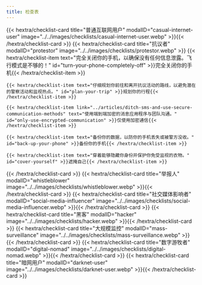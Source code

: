 ```yaml
---
title: 检查表
---
```

<div class="checklist-grid">
{{< hextra/checklist-card title="普通互联网用户" modalID="casual-internet-user" image="../../images/checklists/casual-internet-user.webp" >}}{{< /hextra/checklist-card >}}
{{< hextra/checklist-card title="抗议者" modalID="protestor" image="../../images/checklists/protestor.webp" >}}
    {{< hextra/checklist-item text="完全关闭你的手机，以确保没有任何信息泄露。飞行模式是不够的！" id="turn-your-phone-completely-off" >}}完全关闭你的手机{{< /hextra/checklist-item >}}

    {{< hextra/checklist-item text="仔细规划你前往和离开抗议活动的路线，以避免潜在的警察活动和监视热点。" id="plan-your-trip" >}}规划你的行程{{< /hextra/checklist-item >}}
    
    {{< hextra/checklist-item link="../articles/ditch-sms-and-use-secure-communication-methods" text="使用端到端加密的消息应用程序与团队沟通。" id="only-use-encrypted-communication" >}}仅使用加密通信{{< /hextra/checklist-item >}}

    {{< hextra/checklist-item text="备份你的数据，以防你的手机丢失或被警方没收。" id="back-up-your-phone" >}}备份你的手机{{< /hextra/checklist-item >}}

    {{< hextra/checklist-item text="穿着能够隐藏你身份并保护你免受监视的衣物。" id="cover-yourself" >}}遮掩自己{{< /hextra/checklist-item >}}
{{< /hextra/checklist-card >}}
{{< hextra/checklist-card title="举报人" modalID="whistleblower" image="../../images/checklists/whistleblower.webp" >}}{{< /hextra/checklist-card >}}
{{< hextra/checklist-card title="社交媒体影响者" modalID="social-media-influencer" image="../../images/checklists/social-media-influencer.webp" >}}{{< /hextra/checklist-card >}}
{{< hextra/checklist-card title="黑客" modalID="hacker" image="../../images/checklists/hacker.webp" >}}{{< /hextra/checklist-card >}}
{{< hextra/checklist-card title="大规模监控" modalID="mass-surveillance" image="../../images/checklists/mass-surveillance.webp" >}}{{< /hextra/checklist-card >}}
{{< hextra/checklist-card title="数字游牧者" modalID="digital-nomad" image="../../images/checklists/digital-nomad.webp" >}}{{< /hextra/checklist-card >}}
{{< hextra/checklist-card title="暗网用户" modalID="darknet-user" image="../../images/checklists/darknet-user.webp" >}}{{< /hextra/checklist-card >}}
</div>